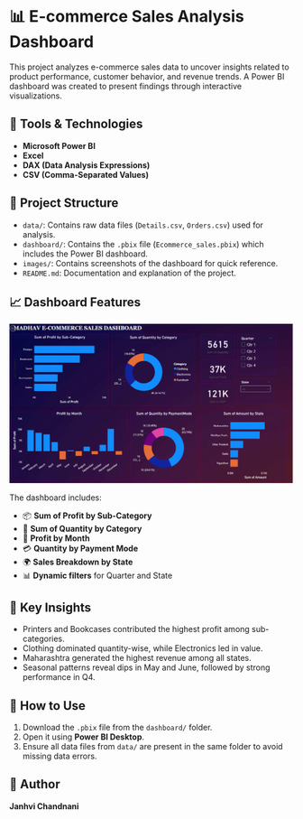 # 📊 E-commerce Sales Analysis Dashboard

This project analyzes e-commerce sales data to uncover insights related to product performance, customer behavior, and revenue trends. A Power BI dashboard was created to present findings through interactive visualizations.

## 🧰 Tools & Technologies
- **Microsoft Power BI**
- **Excel**
- **DAX (Data Analysis Expressions)**
- **CSV (Comma-Separated Values)**

## 📁 Project Structure

- `data/`: Contains raw data files (`Details.csv`, `Orders.csv`) used for analysis.
- `dashboard/`: Contains the `.pbix` file (`Ecommerce_sales.pbix`) which includes the Power BI dashboard.
- `images/`: Contains screenshots of the dashboard for quick reference.
- `README.md`: Documentation and explanation of the project.

## 📈 Dashboard Features

![Dashboard Screenshot](images/dashboard_screenshot.png)

The dashboard includes:

- 📦 **Sum of Profit by Sub-Category**
- 🧾 **Sum of Quantity by Category**
- 📅 **Profit by Month**
- 💳 **Quantity by Payment Mode**
- 🌍 **Sales Breakdown by State**
- 📊 **Dynamic filters** for Quarter and State

## 📌 Key Insights

- Printers and Bookcases contributed the highest profit among sub-categories.
- Clothing dominated quantity-wise, while Electronics led in value.
- Maharashtra generated the highest revenue among all states.
- Seasonal patterns reveal dips in May and June, followed by strong performance in Q4.

## 🚀 How to Use

1. Download the `.pbix` file from the `dashboard/` folder.
2. Open it using **Power BI Desktop**.
3. Ensure all data files from `data/` are present in the same folder to avoid missing data errors.

## 🔗 Author

**Janhvi Chandnani**  

